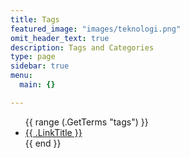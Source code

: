 ```yaml
---
title: Tags
featured_image: "images/teknologi.png"
omit_header_text: true
description: Tags and Categories
type: page
sidebar: true
menu:
  main: {}

---
```


<ul>
    {{ range (.GetTerms "tags") }}
        <li><a href="{{ .Permalink }}">{{ .LinkTitle }}</a></li>
   {{ end }}
</ul>
